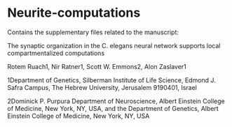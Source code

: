 # Neurite-computations
Contains the supplementary files related to the manuscript:

The synaptic organization in the C. elegans neural network supports local compartmentalized computations

Rotem Ruach1, Nir Ratner1, Scott W. Emmons2, Alon Zaslaver1

1Department of Genetics, Silberman Institute of Life Science, Edmond J. Safra Campus, The Hebrew University, Jerusalem 9190401, Israel

2Dominick P. Purpura Department of Neuroscience, Albert Einstein College of Medicine, New York, NY, USA, and the Department of Genetics, Albert Einstein College of Medicine, New York, NY, USA
